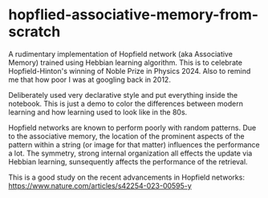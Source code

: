 # hopflied-associative-memory-from-scratch
A rudimentary implementation of Hopfield network (aka Associative Memory) trained using Hebbian learning algorithm. This is to celebrate Hopfield-Hinton's winning of Noble Prize in Physics 2024. Also to remind me that how poor I was at googling back in 2012.

Deliberately used very declarative style and put everything inside the notebook. This is just a demo to color the differences between modern learning and how learning used to look like in the 80s. 

Hopfield networks are known to perform poorly with random patterns. Due to the associative memory, the location of the prominent aspects of the pattern within a string (or image for that matter) influences the performance a lot. The symmetry, strong internal organization all effects the update via Hebbian learning, sunsequently affects the performance of the retrieval.

This is a good study on the recent advancements in Hopfield networks: https://www.nature.com/articles/s42254-023-00595-y
